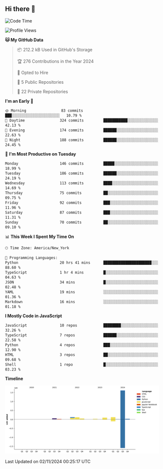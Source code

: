 ## Hi there 👋

<!--START_SECTION:waka-->
![Code Time](http://img.shields.io/badge/Code%20Time-89%20hrs%2023%20mins-blue)

![Profile Views](http://img.shields.io/badge/Profile%20Views-54-blue)

**🐱 My GitHub Data** 

> 📦 212.2 kB Used in GitHub's Storage 
 > 
> 🏆 276 Contributions in the Year 2024
 > 
> 💼 Opted to Hire
 > 
> 📜 5 Public Repositories 
 > 
> 🔑 22 Private Repositories 
 > 
**I'm an Early 🐤** 

```text
🌞 Morning                83 commits          ███░░░░░░░░░░░░░░░░░░░░░░   10.79 % 
🌆 Daytime                324 commits         ███████████░░░░░░░░░░░░░░   42.13 % 
🌃 Evening                174 commits         ██████░░░░░░░░░░░░░░░░░░░   22.63 % 
🌙 Night                  188 commits         ██████░░░░░░░░░░░░░░░░░░░   24.45 % 
```
📅 **I'm Most Productive on Tuesday** 

```text
Monday                   146 commits         █████░░░░░░░░░░░░░░░░░░░░   18.99 % 
Tuesday                  186 commits         ██████░░░░░░░░░░░░░░░░░░░   24.19 % 
Wednesday                113 commits         ████░░░░░░░░░░░░░░░░░░░░░   14.69 % 
Thursday                 75 commits          ██░░░░░░░░░░░░░░░░░░░░░░░   09.75 % 
Friday                   92 commits          ███░░░░░░░░░░░░░░░░░░░░░░   11.96 % 
Saturday                 87 commits          ███░░░░░░░░░░░░░░░░░░░░░░   11.31 % 
Sunday                   70 commits          ██░░░░░░░░░░░░░░░░░░░░░░░   09.10 % 
```


📊 **This Week I Spent My Time On** 

```text
🕑︎ Time Zone: America/New_York

💬 Programming Languages: 
Python                   20 hrs 41 mins      ██████████████████████░░░   88.60 % 
TypeScript               1 hr 4 mins         █░░░░░░░░░░░░░░░░░░░░░░░░   04.63 % 
JSON                     34 mins             █░░░░░░░░░░░░░░░░░░░░░░░░   02.48 % 
YAML                     19 mins             ░░░░░░░░░░░░░░░░░░░░░░░░░   01.36 % 
Markdown                 16 mins             ░░░░░░░░░░░░░░░░░░░░░░░░░   01.18 % 
```

**I Mostly Code in JavaScript** 

```text
JavaScript               10 repos            ████████░░░░░░░░░░░░░░░░░   32.26 % 
TypeScript               7 repos             ██████░░░░░░░░░░░░░░░░░░░   22.58 % 
Python                   4 repos             ███░░░░░░░░░░░░░░░░░░░░░░   12.90 % 
HTML                     3 repos             ██░░░░░░░░░░░░░░░░░░░░░░░   09.68 % 
Shell                    1 repo              █░░░░░░░░░░░░░░░░░░░░░░░░   03.23 % 
```



**Timeline**

![Lines of Code chart](https://raw.githubusercontent.com/dikshithvishnu/dikshithvishnu/main/assets/bar_graph.png)


 Last Updated on 02/11/2024 00:25:17 UTC
<!--END_SECTION:waka-->
